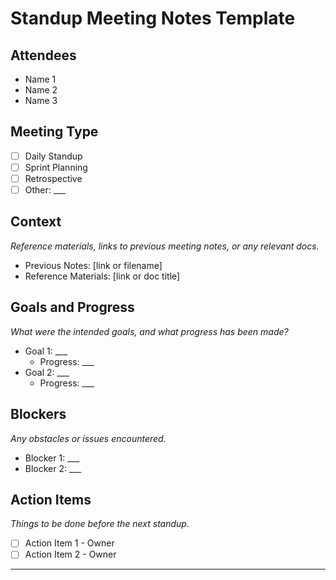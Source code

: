 # Standup Meeting Notes Template

## Attendees
- Name 1
- Name 2
- Name 3

## Meeting Type
- [ ] Daily Standup
- [ ] Sprint Planning
- [ ] Retrospective
- [ ] Other: ___

## Context
_Reference materials, links to previous meeting notes, or any relevant docs._
- Previous Notes: [link or filename]
- Reference Materials: [link or doc title]

## Goals and Progress
_What were the intended goals, and what progress has been made?_
- Goal 1: ___
  - Progress: ___
- Goal 2: ___
  - Progress: ___

## Blockers
_Any obstacles or issues encountered._
- Blocker 1: ___
- Blocker 2: ___

## Action Items
_Things to be done before the next standup._
- [ ] Action Item 1 - Owner
- [ ] Action Item 2 - Owner

---



